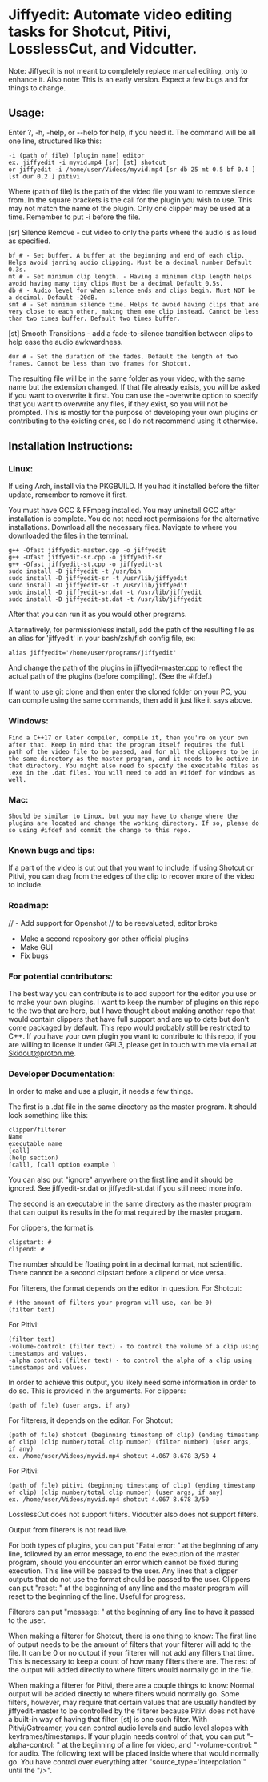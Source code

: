 # Jiffyedit: Automate video editing tasks for Shotcut, Pitivi, LosslessCut, and Vidcutter.

Note: Jiffyedit is not meant to completely replace manual editing, only to enhance it.
Also note: This is an early version. Expect a few bugs and for things to change.

## Usage:

  Enter ?, -h, -help, or --help for help, if you need it.
  The command will be all one line, structured like this:
  
    -i (path of file) [plugin name] editor
    ex. jiffyedit -i myvid.mp4 [sr] [st] shotcut
    or jiffyedit -i /home/user/Videos/myvid.mp4 [sr db 25 mt 0.5 bf 0.4 ] [st dur 0.2 ] pitivi
   
  Where (path of file) is the path of the video file you want to remove silence from.
  In the square brackets is the call for the plugin you wish to use. This may not match the name of the plugin. Only one clipper may be used at a time.
  Remember to put -i before the file.
  
  [sr] Silence Remove - cut video to only the parts where the audio is as loud as specified.
  
    bf # - Set buffer. A buffer at the beginning and end of each clip. Helps avoid jarring audio clipping. Must be a decimal number Default 0.3s.
    mt # - Set minimum clip length. - Having a minimum clip length helps avoid having many tiny clips Must be a decimal Default 0.5s.
    db # - Audio level for when silence ends and clips begin. Must NOT be a decimal. Default -20dB.
    smt # - Set minimum silence time. Helps to avoid having clips that are very close to each other, making them one clip instead. Cannot be less than two times buffer. Default two times buffer.
    
  [st] Smooth Transitions - add a fade-to-silence transition between clips to help ease the audio awkwardness.
  
    dur # - Set the duration of the fades. Default the length of two frames. Cannot be less than two frames for Shotcut.
  
  The resulting file will be in the same folder as your video, with the same name but the extension changed. If that file already exists, you will be asked if you want to overwrite it first. You can use the -overwrite option to specify that you want to overwrite any files, if they exist, so you will not be prompted. This is mostly for the purpose of developing your own plugins or contributing to the existing ones, so I do not recommend using it otherwise.
  

## Installation Instructions:

###  Linux:

  If using Arch, install via the PKGBUILD. If you had it installed before the filter update, remember to remove it first.

  You must have GCC & FFmpeg installed. You may uninstall GCC after installation is complete.
  You do not need root permissions for the alternative installations.
  Download all the necessary files.
  Navigate to where you downloaded the files in the terminal.
  
    g++ -Ofast jiffyedit-master.cpp -o jiffyedit
    g++ -Ofast jiffyedit-sr.cpp -o jiffyedit-sr
    g++ -Ofast jiffyedit-st.cpp -o jiffyedit-st
    sudo install -D jiffyedit -t /usr/bin
    sudo install -D jiffyedit-sr -t /usr/lib/jiffyedit
    sudo install -D jiffyedit-st -t /usr/lib/jiffyedit
    sudo install -D jiffyedit-sr.dat -t /usr/lib/jiffyedit
    sudo install -D jiffyedit-st.dat -t /usr/lib/jiffyedit
      
  After that you can run it as you would other programs.
    
  Alternatively, for permissionless install, add the path of the resulting file as an alias for 'jiffyedit' in your bash/zsh/fish config file, ex:
    
    alias jiffyedit='/home/user/programs/jiffyedit'
      
  And change the path of the plugins in jiffyedit-master.cpp to reflect the actual path of the plugins (before compiling). (See the #ifdef.)
    
  If want to use git clone and then enter the cloned folder on your PC, you can compile using the same commands, then add it just like it says above.
  
###  Windows:
  
    Find a C++17 or later compiler, compile it, then you're on your own after that. Keep in mind that the program itself requires the full path of the video file to be passed, and for all the clippers to be in the same directory as the master program, and it needs to be active in that directory. You might also need to specify the executable files as .exe in the .dat files. You will need to add an #ifdef for windows as well.

    
###  Mac:
  
    Should be similar to Linux, but you may have to change where the plugins are located and change the working directory. If so, please do so using #ifdef and commit the change to this repo.
  

### Known bugs and tips:

  If a part of the video is cut out that you want to include, if using Shotcut or Pitivi, you can drag from the edges of the clip to recover more of the video to include.
  
### Roadmap:
// - Add support for Openshot // to be reevaluated, editor broke
 - Make a second repository gor other official plugins
 - Make GUI
 - Fix bugs

### For potential contributors:

  The best way you can contribute is to add support for the editor you use or to make your own plugins. I want to keep the number of plugins on this repo to the two that are here, but I have thought about making another repo that would contain clippers that have full support and are up to date but don't come packaged by default. This repo would probably still be restricted to C++. If you have your own plugin you want to contribute to this repo, if you are willing to license it under GPL3, please get in touch with me via email at Skidout@proton.me.
 
### Developer Documentation:
  In order to make and use a plugin, it needs a few things.
  
  The first is a .dat file in the same directory as the master program. It should look something like this:
  
    clipper/filterer
    Name
    executable name
    [call]
    (help section)
    [call], [call option example ]
    
  You can also put "ignore" anywhere on the first line and it should be ignored. See jiffyedit-sr.dat or jiffyedit-st.dat if you still need more info.
  
  The second is an executable in the same directory as the master program that can output its results in the format required by the master progam.
  
  For clippers, the format is:
  
    clipstart: #
    clipend: #
    
  The number should be floating point in a decimal format, not scientific. There cannot be a second clipstart before a clipend or vice versa.
  
  For filterers, the format depends on the editor in question.
  For Shotcut:
    
    # (the amount of filters your program will use, can be 0)
    (filter text)
    
  For Pitivi:
    
    (filter text)
    -volume-control: (filter text) - to control the volume of a clip using timestamps and values.
    -alpha control: (filter text) - to control the alpha of a clip using timestamps and values.
    
  In order to achieve this output, you likely need some information in order to do so. This is provided in the arguments.
  For clippers:
  
    (path of file) (user args, if any)
    
  For filterers, it depends on the editor.
  For Shotcut: 
    
    (path of file) shotcut (beginning timestamp of clip) (ending timestamp of clip) (clip number/total clip number) (filter number) (user args, if any)
    ex. /home/user/Videos/myvid.mp4 shotcut 4.067 8.678 3/50 4
    
  For Pitivi:
    
    (path of file) pitivi (beginning timestamp of clip) (ending timestamp of clip) (clip number/total clip number) (user args, if any)
    ex. /home/user/Videos/myvid.mp4 shotcut 4.067 8.678 3/50
    
  LosslessCut does not support filters.
  Vidcutter also does not support filters.

  Output from filterers is not read live.

  For both types of plugins, you can put "Fatal error: " at the beginning of any line, followed by an error message, to end the execution of the master program, should you encounter an error which cannot be fixed during execution. This line will be passed to the user.
  Any lines that a clipper outputs that do not use the format should be passed to the user.
  Clippers can put "reset: " at the beginning of any line and the master program will reset to the beginning of the line. Useful for progress.
  
  Filterers can put "message: " at the beginning of any line to have it passed to the user.
  
  When making a filterer for Shotcut, there is one thing to know: 
  The first line of output needs to be the amount of filters that your filterer will add to the file. It can be 0 or no output if your filterer will not add any filters that time. This is necessary to keep a count of how many filters there are. The rest of the output will added directly to where filters would normally go in the file.

  When making a filterer for Pitivi, there are a couple things to know: 
  Normal output will be added directly to where filters would normally go. Some filters, however, may require that certain values that are usually handled by jiffyedit-master to be controlled by the filterer because Pitivi does not have a built-in way of having that filter. [st] is one such filter. 
  With Pitivi/Gstreamer, you can control audio levels and audio level slopes with keyframes/timestamps. If your plugin needs control of that, you can put "-alpha-control: " at the beginning of a line for video, and "-volume-control: " for audio. The following text will be placed inside where that would normally go. You have control over everything after "source_type='interpolation'" until the "/>".
